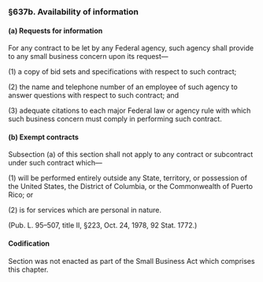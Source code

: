 ### §637b. Availability of information ###

#### (a) Requests for information ####

For any contract to be let by any Federal agency, such agency shall provide to any small business concern upon its request—

(1) a copy of bid sets and specifications with respect to such contract;

(2) the name and telephone number of an employee of such agency to answer questions with respect to such contract; and

(3) adequate citations to each major Federal law or agency rule with which such business concern must comply in performing such contract.

#### (b) Exempt contracts ####

Subsection (a) of this section shall not apply to any contract or subcontract under such contract which—

(1) will be performed entirely outside any State, territory, or possession of the United States, the District of Columbia, or the Commonwealth of Puerto Rico; or

(2) is for services which are personal in nature.

(Pub. L. 95–507, title II, §223, Oct. 24, 1978, 92 Stat. 1772.)

#### Codification ####

Section was not enacted as part of the Small Business Act which comprises this chapter.